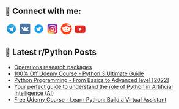 ## 🔎 Connect with me:
[<img src="https://github.com/bullbesh/bullbesh/blob/main/images/Telegram.png" width="32" height="32" />](https://t.me/bullbesh)
[<img src="https://github.com/bullbesh/bullbesh/blob/main/images/VK.png" width="32" height="32" />](https://vk.com/bullbesh)
[<img src="https://github.com/bullbesh/bullbesh/blob/main/images/Twitter.png" width="32" height="32" />](https://twitter.com/bullbesh1)
[<img src="https://github.com/bullbesh/bullbesh/blob/main/images/Instagram.png" width="32" height="32" />](https://www.instagram.com/bullbesh)
[<img src="https://github.com/bullbesh/bullbesh/blob/main/images/Reddit.png" width="32" height="32" />](https://www.reddit.com/user/bullbesh)
[<img src="https://github.com/bullbesh/bullbesh/blob/main/images/YouTube.png" width="32" height="32" />](https://www.youtube.com/channel/UCtfjRs6uzgq5mfm8S06WTcg)

## 📕 Latest r/Python Posts
<!-- BLOG-POST-LIST:START -->
- [Operations research packages](https://www.reddit.com/r/Python/comments/z4dxlr/operations_research_packages/)
- [100% Off Udemy Course - Python 3 Ultimate Guide](https://www.reddit.com/r/Python/comments/z4dwj7/100_off_udemy_course_python_3_ultimate_guide/)
- [Python Programming - From Basics to Advanced level [2022]](https://www.reddit.com/r/Python/comments/z4d9ux/python_programming_from_basics_to_advanced_level/)
- [Your perfect guide to understand the role of Python in Artificial Intelligence &lpar;AI&rpar;](https://www.reddit.com/r/Python/comments/z4avry/your_perfect_guide_to_understand_the_role_of/)
- [Free Udemy Course - Learn Python: Build a Virtual Assistant](https://www.reddit.com/r/Python/comments/z4asal/free_udemy_course_learn_python_build_a_virtual/)
<!-- BLOG-POST-LIST:END -->
